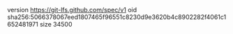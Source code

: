 version https://git-lfs.github.com/spec/v1
oid sha256:5066378067eed1807465f96551c8230d9e3620b4c8902282f4061c1652481971
size 34500
